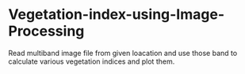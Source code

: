 # Vegetation-index-using-Image-Processing
Read multiband image file from given loacation and use those band to calculate various vegetation indices and plot them.
